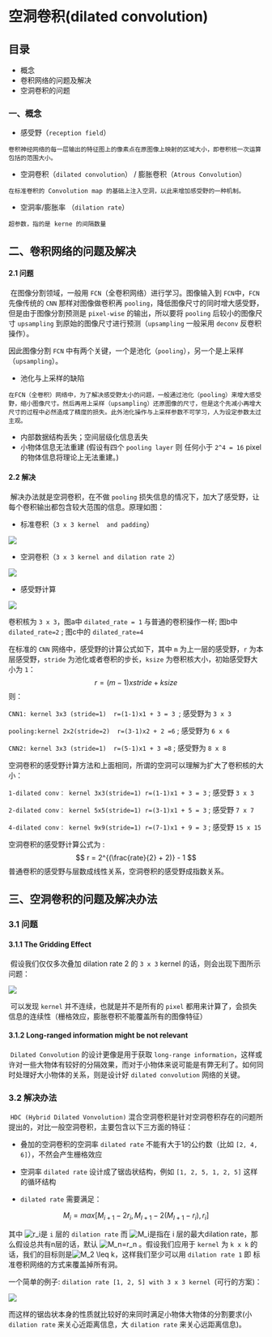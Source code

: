# 空洞卷积(dilated convolution)

## 目录

- 概念
- 卷积网络的问题及解决
- 空洞卷积的问题

### 一、概念

- 感受野（`reception field`）

```
卷积神经网络的每一层输出的特征图上的像素点在原图像上映射的区域大小，即卷积核一次运算包括的范围大小。
```

- 空洞卷积（`dilated convolution`） / 膨胀卷积（`Atrous Convolution`）

```
在标准卷积的 Convolution map 的基础上注入空洞，以此来增加感受野的一种机制。
```

- 空洞率/膨胀率 （`dilation rate`）

```
超参数，指的是 kerne 的间隔数量
```



## 二、卷积网络的问题及解决

#### 2.1 问题		

​		在图像分割领域，一般用 `FCN`（全卷积网络）进行学习。图像输入到 `FCN`中，`FCN` 先像传统的 `CNN` 那样对图像做卷积再 `pooling`，降低图像尺寸的同时增大感受野，但是由于图像分割预测是 `pixel-wise` 的输出，所以要将 `pooling` 后较小的图像尺寸 `upsampling` 到原始的图像尺寸进行预测（`upsampling` 一般采用 `deconv` 反卷积操作）。

因此图像分割 `FCN` 中有两个关键，一个是池化（`pooling`），另一个是上采样（`upsampling`）。

- 池化与上采样的缺陷

```
在FCN（全卷积）网络中，为了解决感受野太小的问题，一般通过池化（pooling）来增大感受野，缩小图像尺寸。然后再用上采样（upsampling）还原图像的尺寸，但是这个先减小再增大尺寸的过程中必然造成了精度的损失。此外池化操作与上采样参数不可学习，人为设定参数太过主观。
```

- 内部数据结构丢失；空间层级化信息丢失
- 小物体信息无法重建 (假设有四个 `pooling layer` 则 任何小于 `2^4 = 16` pixel 的物体信息将理论上无法重建。)

#### 2.2 解决

​		解决办法就是空洞卷积，在不做 `pooling` 损失信息的情况下，加大了感受野，让每个卷积输出都包含较大范围的信息。原理如图：

- 标准卷积（`3 x 3 kernel  and padding`）

![](dilated_cnn_pic/2540794-f09a0e460fd07468.png)

- 空洞卷积（`3 x 3 kernel and dilation rate 2`）

![](dilated_cnn_pic/2540794-f4b4be2a9128729a.png)

- 感受野计算

![](dilated_cnn_pic/2540794-96ee339fb182240a.png)

卷积核为 `3 x 3`，图a中 `dilated_rate = 1` 与普通的卷积操作一样; 图b中 `dilated_rate=2` ; 图c中的 `dilated_rate=4`

在标准的 `CNN` 网络中，感受野的计算公式如下，其中 `m` 为上一层的感受野，`r` 为本层感受野，`stride` 为池化或者卷积的步长，`ksize` 为卷积核大小，初始感受野大小为 `1`：
$$
r = (m-1) x stride + ksize
$$
则：

`CNN1: kernel 3x3 (stride=1)  r=(1-1)x1 + 3 = 3 `;    感受野为 `3 x 3 `

`pooling:kernel 2x2(stride=2)  r=(3-1)x2 + 2 =6` ;    感受野为 ` 6 x 6 `

`CNN2: kernel 3x3 (stride=1)  r=(5-1)x1 + 3 =8` ;     感受野为 `8 x 8`

空洞卷积的感受野计算方法和上面相同，所谓的空洞可以理解为扩大了卷积核的大小：

`1-dilated conv： kernel 3x3(stride=1) r=(1-1)x1 + 3 = 3` ;     感受野 `3 x 3`

`2-dilated conv： kernel 5x5(stride=1) r=(3-1)x1 + 5 = 3` ;     感受野 `7 x 7`

`4-dilated conv： kernel 9x9(stride=1) r=(7-1)x1 + 9 = 3` ;     感受野 `15 x 15`

空洞卷积的感受野计算公式为 :
$$
r = 2^{(\frac{rate}{2} + 2)} - 1
$$
普通卷积的感受野与层数成线性关系，空洞卷积的感受野成指数关系。

## 三、空洞卷积的问题及解决办法

### 3.1 问题

#### 3.1.1 The Gridding Effect

​		假设我们仅仅多次叠加 dilation rate 2 的 `3 x 3` kernel 的话，则会出现下图所示问题：

![](dilated_cnn_pic/2540794-aba15eaff4ab9c0d.jpg)

​		可以发现 `kernel` 并不连续，也就是并不是所有的 `pixel` 都用来计算了，会损失信息的连续性（栅格效应，膨胀卷积不能覆盖所有的图像特征）

#### 3.1.2 Long-ranged information might be not relevant

​		`Dilated Convolution` 的设计更像是用于获取 `long-range information`，这样或许对一些大物体有较好的分隔效果，而对于小物体来说可能是有弊无利了。如何同时处理好大小物体的关系，则是设计好 `dilated convolution` 网络的关键。



### 3.2 解决办法

​		`HDC (Hybrid Dilated Vonvolution)` 混合空洞卷积是针对空洞卷积存在的问题所提出的，对比一般空洞卷积，主要包含以下三方面的特征：

- 叠加的空洞卷积的空洞率 `dilated rate` 不能有大于1的公约数（比如 `[2, 4, 6]`），不然会产生栅格效应

- 空洞率 `dilated rate` 设计成了锯齿状结构，例如 `[1, 2, 5, 1, 2, 5]` 这样的循环结构

- `dilated rate` 需要满足：

$$
M_i = max[M_{i+1} - 2r_i, M_{I+1} - 2(M_{I+1} - r_i), r_i]
$$

  其中 ![r_i](https://math.jianshu.com/math?formula=r_i)是 `i` 层的 `dilation rate` 而 ![M_i](https://math.jianshu.com/math?formula=M_i)是指在 i 层的最大dilation rate，那么假设总共有n层的话，默认 ![M_n=r_n](https://math.jianshu.com/math?formula=M_n%3Dr_n) 。假设我们应用于 `kernel` 为 `k x k` 的话，我们的目标则是![M_2 \leq k](https://math.jianshu.com/math?formula=M_2%20%5Cleq%20k)，这样我们至少可以用 `dilation rate 1` 即 标准卷积网络的方式来覆盖掉所有洞。

一个简单的例子: `dilation rate [1, 2, 5] with 3 x 3 kernel `(可行的方案)：

![](dilated_cnn_pic/2540794-9fac53d64fb5b475.jpg)

​		而这样的锯齿状本身的性质就比较好的来同时满足小物体大物体的分割要求(小 `dilation rate` 来关心近距离信息，大 `dilation rate` 来关心远距离信息)。